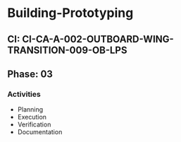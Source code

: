 # Building-Prototyping

## CI: CI-CA-A-002-OUTBOARD-WING-TRANSITION-009-OB-LPS
## Phase: 03

### Activities
- Planning
- Execution
- Verification
- Documentation
